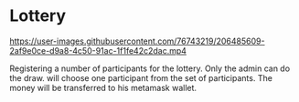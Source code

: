 # Lottery


https://user-images.githubusercontent.com/76743219/206485609-2af9e0ce-d9a8-4c50-91ac-1f1fe42c2dac.mp4




Registering a number of participants for the lottery.
Only the admin can do the draw.
will choose one participant from the set of participants. The money will be transferred to his metamask wallet.
